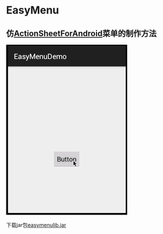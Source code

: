 # EasyMenu

## 仿[ActionSheetForAndroid](https://github.com/baoyongzhang/ActionSheetForAndroid)菜单的制作方法

![示例效果](https://github.com/anxiaoyi/EasyMenu/blob/master/my-demo.gif)

下载jar包[easymenulib.jar](https://github.com/anxiaoyi/EasyMenu/blob/master/easymenulib.jar)